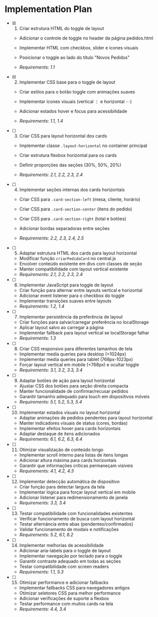 # Implementation Plan

- [x] 1. Criar estrutura HTML do toggle de layout



  - Adicionar o controle de toggle no header da página pedidos.html
  - Implementar HTML com checkbox, slider e ícones visuais
  - Posicionar o toggle ao lado do título "Novos Pedidos"



  - _Requirements: 1.1_

- [x] 2. Implementar CSS base para o toggle de layout



  - Criar estilos para o botão toggle com animações suaves
  - Implementar ícones visuais (vertical ⋮ e horizontal ⋯)
  - Adicionar estados hover e focus para acessibilidade



  - _Requirements: 1.1, 1.4_

- [ ] 3. Criar CSS para layout horizontal dos cards
  - Implementar classe `.layout-horizontal` no container principal



  - Criar estrutura flexbox horizontal para os cards
  - Definir proporções das seções (30%, 50%, 20%)
  - _Requirements: 2.1, 2.2, 2.3, 2.4_




- [ ] 4. Implementar seções internas dos cards horizontais
  - Criar CSS para `.card-section-left` (mesa, cliente, horário)

  - Criar CSS para `.card-section-center` (itens do pedido)
  - Criar CSS para `.card-section-right` (total e botões)
  - Adicionar bordas separadoras entre seções
  - _Requirements: 2.2, 2.3, 2.4, 2.5_




- [ ] 5. Adaptar estrutura HTML dos cards para layout horizontal
  - Modificar função `criarPedidoCard` no central.js
  - Envolver conteúdo existente em divs com classes de seção
  - Manter compatibilidade com layout vertical existente
  - _Requirements: 2.1, 2.2, 2.3, 2.4_

- [ ] 6. Implementar JavaScript para toggle de layout
  - Criar função para alternar entre layouts vertical e horizontal
  - Adicionar event listener para o checkbox do toggle
  - Implementar transições suaves entre layouts
  - _Requirements: 1.2, 1.4_

- [ ] 7. Implementar persistência da preferência de layout
  - Criar funções para salvar/carregar preferência no localStorage
  - Aplicar layout salvo ao carregar a página
  - Implementar fallback para layout vertical se localStorage falhar
  - _Requirements: 1.3_

- [ ] 8. Criar CSS responsivo para diferentes tamanhos de tela
  - Implementar media queries para desktop (>1024px)
  - Implementar media queries para tablet (768px-1023px)
  - Forçar layout vertical em mobile (<768px) e ocultar toggle
  - _Requirements: 3.1, 3.2, 3.3, 3.4_

- [ ] 9. Adaptar botões de ação para layout horizontal
  - Ajustar CSS dos botões para seção direita compacta
  - Manter funcionalidade de confirmar/recusar pedidos
  - Garantir tamanho adequado para touch em dispositivos móveis
  - _Requirements: 5.1, 5.2, 5.3, 5.4_

- [ ] 10. Implementar estados visuais no layout horizontal
  - Adaptar animações de pedidos pendentes para layout horizontal
  - Manter indicadores visuais de status (cores, bordas)
  - Implementar efeitos hover para cards horizontais
  - Adaptar destaque de itens adicionados
  - _Requirements: 6.1, 6.2, 6.3, 6.4_

- [ ] 11. Otimizar visualização de conteúdo longo
  - Implementar scroll interno para listas de itens longas
  - Adicionar altura máxima para cards horizontais
  - Garantir que informações críticas permaneçam visíveis
  - _Requirements: 4.1, 4.2, 4.3_

- [ ] 12. Implementar detecção automática de dispositivo
  - Criar função para detectar largura da tela
  - Implementar lógica para forçar layout vertical em mobile
  - Adicionar listener para redimensionamento de janela
  - _Requirements: 3.3, 3.4_

- [ ] 13. Testar compatibilidade com funcionalidades existentes
  - Verificar funcionamento de busca com layout horizontal
  - Testar alternância entre abas (pendentes/confirmados)
  - Validar funcionamento de modais e notificações
  - _Requirements: 5.2, 6.1, 6.2_

- [ ] 14. Implementar melhorias de acessibilidade
  - Adicionar aria-labels para o toggle de layout
  - Implementar navegação por teclado para o toggle
  - Garantir contraste adequado em todas as seções
  - Testar compatibilidade com screen readers
  - _Requirements: 1.1, 5.3_

- [ ] 15. Otimizar performance e adicionar fallbacks
  - Implementar fallbacks CSS para navegadores antigos
  - Otimizar seletores CSS para melhor performance
  - Adicionar verificações de suporte a flexbox
  - Testar performance com muitos cards na tela
  - _Requirements: 4.4, 3.4_